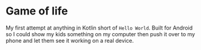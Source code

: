 # Game of life
My first attempt at anything in Kotlin short of `Hello World`.  Built for Android so I could show my kids something on my
computer then push it over to my phone and let them see it working on a real device.